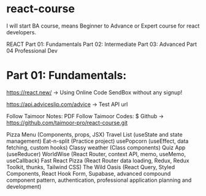 # react-course
I will start BA course, means Beginner to Advance or Expert course for react developers.  


REACT
Part 01: Fundamentals
Part 02: Intermediate
Part 03: Advanced
Part 04 Professional Dev


# Part 01: Fundamentals:
https://react.new/ -> Using Online Code SendBox without any signup!

https://api.adviceslip.com/advice -> Test API url 

Follow Taimoor Notes:
	PDF
Follow Taimoor Codes:
	$ Github -> https://github.com/taimoor-pro/react-course.git


Pizza Menu (Components, props, JSX)
Travel List (useState and state management)
Eat-n-split (Practice project)
usePopcorn (useEffect, data fetching, custom hooks)
Classy weather (Class components)
Quiz App (useReducer)
WorldWise (React Router, context API, memo, useMemo, useCallback)
Fast React Pizza (React Router data loading, Redux, Redux Toolkit, thunks, Tailwind CSS)
The Wild Oasis (React Query, Styled Components, React Hook Form, Supabase, advanced compound component pattern, authentication, professional application planning and development)
